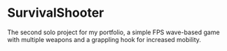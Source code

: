 # SurvivalShooter
The second solo project for my portfolio, a simple FPS wave-based game with multiple weapons and a grappling hook for increased mobility.
